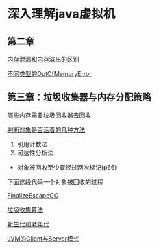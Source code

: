 # 深入理解java虚拟机

## 第二章


[内存泄漏和内存溢出的区别](https://github.com/shanyao19940801/BookeNote/blob/master/JVM/file/chapter02/%E5%86%85%E5%AD%98%E6%B3%84%E6%BC%8F%E5%92%8C%E5%86%85%E5%AD%98%E6%BA%A2%E5%87%BA%E7%9A%84%E5%8C%BA%E5%88%AB.md)

[不同类型的OutOfMemoryError](https://github.com/shanyao19940801/BookeNote/blob/master/JVM/file/chapter02/不同类型的OutOfMemoryError.md)

## 第三章：垃圾收集器与内存分配策略

[哪些内存需要垃圾回收器去回收](https://github.com/shanyao19940801/BookeNote/blob/master/JVM/file/chapter03/%E5%9E%83%E5%9C%BE%E6%94%B6%E9%9B%86%E5%99%A8%E4%B8%8E%E5%86%85%E5%AD%98%E5%88%86%E9%85%8D%E7%AD%96%E7%95%A5.md)

[判断对象是否活着的几种方法](https://github.com/shanyao19940801/BookeNote/blob/master/JVM/file/chapter03/%E5%88%A4%E6%96%AD%E5%AF%B9%E8%B1%A1%E6%98%AF%E5%90%A6%E6%B4%BB%E7%9D%80.md)

1. 引用计数法
2. 可达性分析法

* 对象被回收至少要经过两次标记(p66)

下面这段代码一个对象被回收的过程

[FinalizeEscapeGC](https://github.com/shanyao19940801/BookeNote/blob/master/JVM/codeshow/src/com/jvm/chapter03/FinalizeEscapeGC.java)

[垃圾收集算法](https://github.com/shanyao19940801/BookeNote/blob/master/JVM/file/chapter03/%E5%9E%83%E5%9C%BE%E6%94%B6%E9%9B%86%E7%AE%97%E6%B3%95.md)

[新生代和老年代](https://github.com/shanyao19940801/BookeNote/blob/master/JVM/file/chapter03/Java%E5%86%85%E5%AD%98%E6%96%B0%E7%94%9F%E4%BB%A3%E5%92%8C%E8%80%81%E5%B9%B4%E4%BB%A3.md)


[JVM的Client与Server模式](https://github.com/shanyao19940801/BookeNote/blob/master/JVM/file/JVM%E4%B8%A4%E7%A7%8D%E5%90%AF%E5%8A%A8%E6%A8%A1%E5%BC%8F.md)



